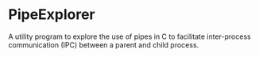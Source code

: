 # PipeExplorer
A utility program to explore the use of pipes in C to facilitate inter-process communication (IPC) between a parent and child process.
